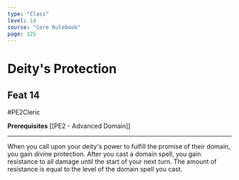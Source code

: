 ```yaml
---
type: "Class"
level: 14
source: "Core Rulebook"
page: 125
---
```

# Deity's Protection
## Feat 14
#PE2Cleric

**Prerequisites** [[PE2 - Advanced Domain]]

---
When you call upon your deity's power to fulfill the promise of their domain, you gain divine protection. After you cast a domain spell, you gain resistance to all damage until the start of your next turn. The amount of resistance is equal to the level of the domain spell you cast.